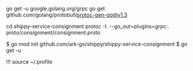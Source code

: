 go get -u google.golang.org/grpc
go get github.com/golang/protobuf/protoc-gen-go@v1.3

cd shippy-service-consignment
protoc -I. --go_out=plugins=grpc:. proto/consignment/consignment.proto

$ go mod init github.com/ark-go/shippy/shippy-service-consignment
$ go get -u

!!! source ~/.profile

